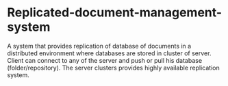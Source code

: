 # Replicated-document-management-system
A system that provides replication of database of documents in a distributed environment where databases are stored in cluster of server. Client can connect to any of the server and push or pull his database (folder/repository). The server clusters provides highly available replication system.
